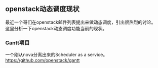 openstack动态调度现状
----
最近一个哥们在openstack邮件列表提出来做动态调度，引出很热烈的讨论。   
这里分析一下openstack动态调度功能当前的现状。  

### Gantt项目
一个刚从nova分离出来的Scheduler as a service。  
https://github.com/openstack/gantt  
